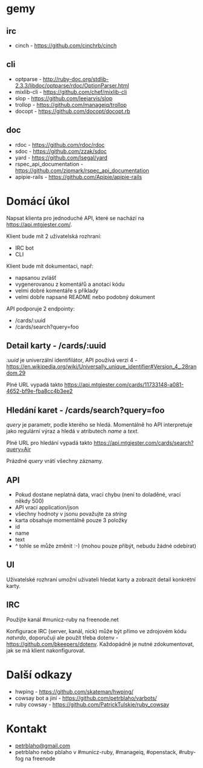 # gemy

## irc

* cinch - https://github.com/cinchrb/cinch

## cli

* optparse - http://ruby-doc.org/stdlib-2.3.3/libdoc/optparse/rdoc/OptionParser.html
* mixlib-cli - https://github.com/chef/mixlib-cli
* slop - https://github.com/leejarvis/slop
* trollop - https://github.com/manageiq/trollop
* docopt - https://github.com/docopt/docopt.rb

## doc

* rdoc - https://github.com/rdoc/rdoc
* sdoc - https://github.com/zzak/sdoc
* yard - https://github.com/lsegal/yard
* rspec_api_documentation - https://github.com/zipmark/rspec_api_documentation
* apipie-rails - https://github.com/Apipie/apipie-rails

# Domácí úkol

Napsat klienta pro jednoduché API, které se nachází na https://api.mtgjester.com/.

Klient bude mít 2 uživatelská rozhraní:
* IRC bot
* CLI

Klient bude mít dokumentaci, např:
* napsanou zvlášť
* vygenerovanou z komentářů a anotací kódu
* velmi dobré komentáře s příklady
* velmi dobře napsané README nebo podobný dokument

API podporuje 2 endpointy:
* /cards/:uuid
* /cards/search?query=foo

## Detail karty - /cards/:uuid
_:uuid_ je univerzální identifilátor, API používá verzi 4 - https://en.wikipedia.org/wiki/Universally_unique_identifier#Version_4_.28random.29

Plné URL vypadá takto https://api.mtgjester.com/cards/11733148-a081-4652-bf9e-fba8cc4b3ee2

## Hledání karet - /cards/search?query=foo
_query_ je parametr, podle kterého se hledá. Momentálně ho API interpretuje jako regulární výraz a hledá v atributech _name_ a _text_.

Plné URL pro hledání vypadá takto https://api.mtgjester.com/cards/search?query=Air

Prázdné _query_ vrátí všechny záznamy.

## API

* Pokud dostane neplatná data, vrací chybu (není to doladěné, vrací někdy 500)
* API vrací application/json
* všechny hodnoty v jsonu považujte za _string_
* karta obsahuje momentálně pouze 3 položky
 * id
 * name
 * text
* ^ tohle se může změnit :-) (mohou pouze přibýt, nebudu žádné odebírat)


## UI
Uživatelské rozhraní umožní uživateli hledat karty a zobrazit detail konkrétní karty.

## IRC
Použijte kanál #municz-ruby na freenode.net

Konfigurace IRC (server, kanál, nick) může být přímo ve zdrojovém kódu _natvrdo_,
doporučuji ale použít třeba dotenv - https://github.com/bkeepers/dotenv. Každopádně je nutné zdokumentovat, jak se má klient nakonfigurovat.


# Další odkazy
* hwping - https://github.com/skateman/hwping/
* cowsay bot a jiní - https://github.com/petrblaho/varbots/
* ruby cowsay - https://github.com/PatrickTulskie/ruby_cowsay

# Kontakt
* petrblaho@gmail.com
* petrblaho nebo pblaho v #municz-ruby, #manageiq, #openstack, #ruby-fog na freenode
